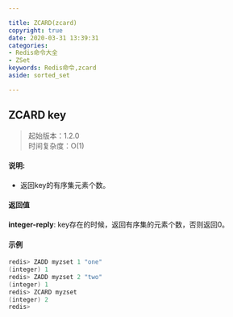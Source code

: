 ```yaml
---

title: ZCARD(zcard)
copyright: true
date: 2020-03-31 13:39:31
categories: 
- Redis命令大全
- ZSet
keywords: Redis命令,zcard
aside: sorted_set

---
```

## ZCARD key 
>起始版本：1.2.0<br/>时间复杂度：O(1)  


#### 说明:
* 返回key的有序集元素个数。

#### 返回值


**integer-reply**: key存在的时候，返回有序集的元素个数，否则返回0。


#### 示例

```c
redis> ZADD myzset 1 "one"
(integer) 1
redis> ZADD myzset 2 "two"
(integer) 1
redis> ZCARD myzset
(integer) 2
redis> 
```